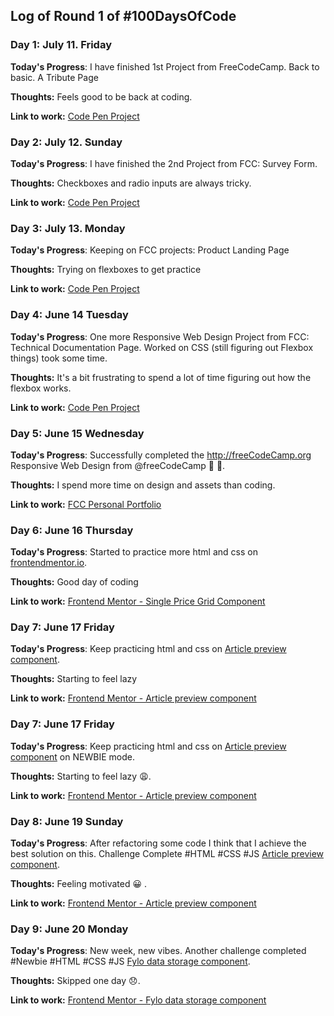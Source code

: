 ## Log of Round 1 of #100DaysOfCode

### Day 1: July 11. Friday

**Today's Progress**: I have finished 1st Project from FreeCodeCamp. Back to basic. A Tribute Page

**Thoughts:** Feels good to be back at coding.

**Link to work:** [Code Pen Project](https://codepen.io/papawlo/pen/KKVeNNx)

### Day 2: July 12. Sunday

**Today's Progress**: I have finished the 2nd Project from FCC: Survey Form.

**Thoughts:** Checkboxes and radio inputs are always tricky.

**Link to work:** [Code Pen Project](https://codepen.io/papawlo/full/qBbKrZJ)

### Day 3: July 13. Monday

**Today's Progress**: Keeping on FCC projects: Product Landing Page

**Thoughts:** Trying on flexboxes to get practice

**Link to work:** [Code Pen Project](https://codepen.io/papawlo/full/qBbygOw)

### Day 4: June 14 Tuesday

**Today's Progress**: One more Responsive Web Design Project from FCC: Technical Documentation Page. Worked on CSS (still figuring out Flexbox things) took some time.

**Thoughts:** It's a bit frustrating to spend a lot of time figuring out how the flexbox works.

**Link to work:** [Code Pen Project](https://codepen.io/papawlo/full/ExPeWWw)

### Day 5: June 15 Wednesday

**Today's Progress**: Successfully completed the http://freeCodeCamp.org Responsive Web Design from
@freeCodeCamp 🎉 🚀.

**Thoughts:** I spend more time on design and assets than coding.

**Link to work:** [FCC Personal Portfolio](https://codepen.io/papawlo/full/VweGqEV)

### Day 6: June 16 Thursday

**Today's Progress**: Started to practice more html and css on [frontendmentor.io](https://www.frontendmentor.io/).

**Thoughts:** Good day of coding

**Link to work:** [Frontend Mentor - Single Price Grid Component](https://github.com/frontendmentorio/single-price-grid-component/)

### Day 7: June 17 Friday

**Today's Progress**: Keep practicing html and css on [Article preview component](https://www.frontendmentor.io/challenges/article-preview-component-dYBN_pYFT/).

**Thoughts:** Starting to feel lazy

**Link to work:** [Frontend Mentor - Article preview component](https://github.com/papawlo/article-preview-component)

### Day 7: June 17 Friday

**Today's Progress**: Keep practicing html and css on [Article preview component](https://www.frontendmentor.io/challenges/article-preview-component-dYBN_pYFT/) on NEWBIE mode.

**Thoughts:** Starting to feel lazy :weary:.

**Link to work:** [Frontend Mentor - Article preview component](https://github.com/papawlo/article-preview-component)

### Day 8: June 19 Sunday

**Today's Progress**: After refactoring some code I think that I achieve the best solution on this. Challenge Complete #HTML #CSS #JS [Article preview component](https://www.frontendmentor.io/challenges/article-preview-component-dYBN_pYFT/).

**Thoughts:** Feeling motivated :grinning: .

**Link to work:** [Frontend Mentor - Article preview component](https://github.com/papawlo/article-preview-component)

### Day 9: June 20 Monday

**Today's Progress**: New week, new vibes. Another challenge completed #Newbie #HTML #CSS #JS [Fylo data storage component](https://www.frontendmentor.io/challenges/fylo-data-storage-component-1dZPRbV5n).

**Thoughts:** Skipped one day :disappointed:.

**Link to work:** [Frontend Mentor - Fylo data storage component](https://github.com/papawlo/fylo-data-storage-component)

